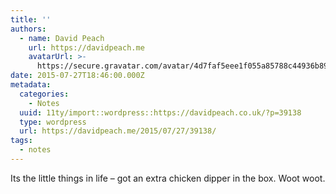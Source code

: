 ```yaml
---
title: ''
authors:
  - name: David Peach
    url: https://davidpeach.me
    avatarUrl: >-
      https://secure.gravatar.com/avatar/4d7faf5eee1f055a85788c44936b8995eaab6dfb004e7854ec747ccb272e91ee?s=96&d=mm&r=g
date: 2015-07-27T18:46:00.000Z
metadata:
  categories:
    - Notes
  uuid: 11ty/import::wordpress::https://davidpeach.co.uk/?p=39138
  type: wordpress
  url: https://davidpeach.me/2015/07/27/39138/
tags:
  - notes
---
```

Its the little things in life – got an extra chicken dipper in the box. Woot woot.